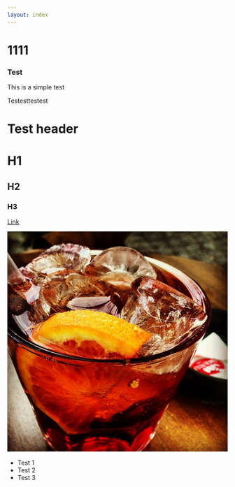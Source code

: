 ```yaml
---
layout: index
---
```


# 1111

### Test

This is a simple test

Testesttestest

Test header
======

# H1

## H2 

### H3

[Link](index2.html)

![Image](./images/a.png)

- Test 1
- Test 2
- Test 3
